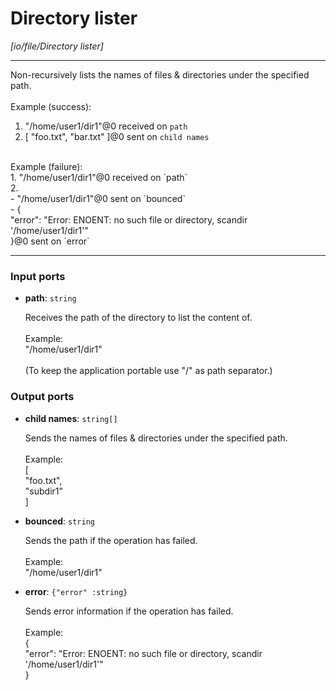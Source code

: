 # Directory lister

_[io/file/Directory lister]_

---

Non-recursively lists the names of files & directories under the specified path.<br>
<br>
Example (success): <br>
1. "/home/user1/dir1"@0 received on `path`<br>
2. [ "foo.txt", "bar.txt" ]@0 sent on `child names`<br>
<br>
Example (failure): <br>
1. "/home/user1/dir1"@0 received on `path`<br>
2. <br>
- "/home/user1/dir1"@0 sent on `bounced`<br>
- {<br>
  "error": "Error: ENOENT: no such file or directory, scandir '/home/user1/dir1'"<br>
}@0 sent on `error`<br>

---

### Input ports

* __path__: ` string `

    Receives the path of the directory to list the content of.<br>
    <br>
    Example:<br>
    "/home/user1/dir1"<br>
    <br>
    (To keep the application portable use "/" as path separator.)<br>

### Output ports

* __child names__: ` string[] `

    Sends the names of files & directories under the specified path.<br>
    <br>
    Example:<br>
    [<br>
      "foo.txt",<br>
      "subdir1"<br>
    ]<br>


* __bounced__: ` string `

    Sends the path if the operation has failed.<br>
    <br>
    Example:<br>
    "/home/user1/dir1"<br>


* __error__: ` {"error" :string} `

    Sends error information if the operation has failed.<br>
    <br>
    Example: <br>
    {<br>
      "error": "Error: ENOENT: no such file or directory, scandir '/home/user1/dir1'"<br>
    }<br>

